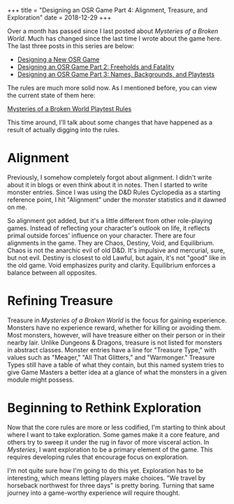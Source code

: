 +++
title = "Designing an OSR Game Part 4: Alignment, Treasure, and Exploration"
date = 2018-12-29
+++

Over a month has passed since I last posted about _Mysteries of a Broken World_. Much has changed since the last time I wrote about the game here. The last three posts in this series are below:

-   [Designing a New OSR Game](@/blog/designing-a-new-osr-game/index.md)
-   [Designing an OSR Game Part 2: Freeholds and Fatality](@/blog/designing-an-osr-game-part-2/index.md)
-   [Designing an OSR Game Part 3: Names, Backgrounds, and Playtests](@/blog/designing-an-osr-game-part-3/index.md)

The rules are much more solid now. As I mentioned before, you can view the current state of them here:

[Mysteries of a Broken World Playtest Rules](/games/mysteriesofabrokenworld.pdf)

This time around, I'll talk about some changes that have happened as a result of actually digging into the rules.

# Alignment

Previously, I somehow completely forgot about alignment. I didn't write about it in blogs or even think about it in notes. Then I started to write monster entries. Since I was using the D\&D Rules Cyclopedia as a starting reference point, I hit "Alignment" under the monster statistics and it dawned on me.

So alignment got added, but it's a little different from other role-playing games. Instead of reflecting your character's outlook on life, it reflects primal outside forces' influence on your character. There are four alignments in the game. They are Chaos, Destiny, Void, and Equilibrium. Chaos is not the anarchic evil of old D\&D. It's impulsive and mercurial, sure, but not evil. Destiny is closest to old Lawful, but again, it's not "good" like in the old game. Void emphasizes purity and clarity. Equilibrium enforces a balance between all opposites.

# Refining Treasure

Treasure in _Mysteries of a Broken World_ is the focus for gaining experience. Monsters have no experience reward, whether for killing or avoiding them. Most monsters, however, will have treasure either on their person or in their nearby lair. Unlike Dungeons \& Dragons, treasure is not listed for monsters in abstract classes. Monster entries have a line for "Treasure Type," with values such as "Meager," "All That Glitters," and "Warmonger." Treasure Types still have a table of what they contain, but this named system tries to give Game Masters a better idea at a glance of what the monsters in a given module might possess.

# Beginning to Rethink Exploration

Now that the core rules are more or less codified, I'm starting to think about where I want to take exploration. Some games make it a core feature, and others try to sweep it under the rug in favor of more visceral action. In _Mysteries_, I want exploration to be a primary element of the game. This requires developing rules that encourage focus on exploration.

I'm not quite sure how I'm going to do this yet. Exploration has to be interesting, which means letting players make choices. "We travel by horseback northwest for three days" is pretty boring. Turning that same journey into a game-worthy experience will require thought.
